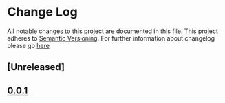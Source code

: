 # Change Log
All notable changes to this project are documented in this file.
This project adheres to [Semantic Versioning](http://semver.org/).
For further information about changelog please go [here](http://keepachangelog.com/en/0.3.0/)

## [Unreleased]

## [0.0.1](https://github.com/jarvis0/typing-assistant/compare/v0.0.0...v0.0.1)
